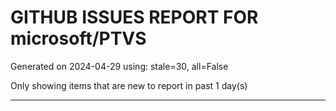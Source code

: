 
# GITHUB ISSUES REPORT FOR microsoft/PTVS


Generated on 2024-04-29 using: stale=30, all=False


Only showing items that are new to report in past 1 day(s)


---

